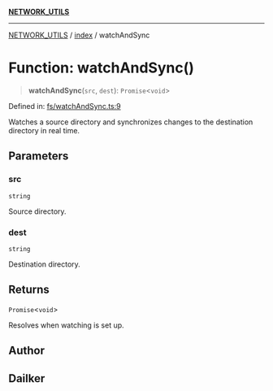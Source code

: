 [**NETWORK_UTILS**](../../README.md)

***

[NETWORK_UTILS](../../README.md) / [index](../README.md) / watchAndSync

# Function: watchAndSync()

> **watchAndSync**(`src`, `dest`): `Promise`\<`void`\>

Defined in: [fs/watchAndSync.ts:9](https://github.com/dailker/everyutil-js/blob/7799f3f003cb23f425be3f1c83c38483e2648188/src/fs/watchAndSync.ts#L9)

Watches a source directory and synchronizes changes to the destination directory in real time.

## Parameters

### src

`string`

Source directory.

### dest

`string`

Destination directory.

## Returns

`Promise`\<`void`\>

Resolves when watching is set up.

## Author

## Dailker
